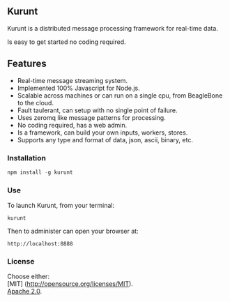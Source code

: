 ## Kurunt

Kurunt is a distributed message processing framework for real-time data.  

Is easy to get started no coding required.  

## Features

- Real-time message streaming system.
- Implemented 100% Javascript for Node.js.
- Scalable across machines or can run on a single cpu, from BeagleBone to the cloud.
- Fault taulerant, can setup with no single point of failure.
- Uses zeromq like message patterns for processing.
- No coding required, has a web admin.
- Is a framework, can build your own inputs, workers, stores.
- Supports any type and format of data, json, ascii, binary, etc.

### Installation

```js
npm install -g kurunt
```

### Use

To launch Kurunt, from your terminal:

```
kurunt
```

Then to administer can open your browser at:

```
http://localhost:8888
```

### License

Choose either:  
[MIT] (http://opensource.org/licenses/MIT).  
[Apache 2.0](http://www.apache.org/licenses/LICENSE-2.0).

